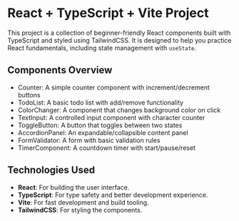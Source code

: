 # React + TypeScript + Vite Project

This project is a collection of beginner-friendly React components built with TypeScript and styled using TailwindCSS. It is designed to help you practice React fundamentals, including state management with `useState`.

## Components Overview

<ul>
  <li>Counter: A simple counter component with increment/decrement buttons</li>
  <li>TodoList: A basic todo list with add/remove functionality</li>
  <li>ColorChanger: A component that changes background color on click</li>
  <li>TextInput: A controlled input component with character counter</li>
  <li>ToggleButton: A button that toggles between two states</li>
  <li>AccordionPanel: An expandable/collapsible content panel</li>
  <li>FormValidator: A form with basic validation rules</li>
  <li>TimerComponent: A countdown timer with start/pause/reset</li>
</ul>

## Technologies Used

- **React**: For building the user interface.
- **TypeScript**: For type safety and better development experience.
- **Vite**: For fast development and build tooling.
- **TailwindCSS**: For styling the components.

